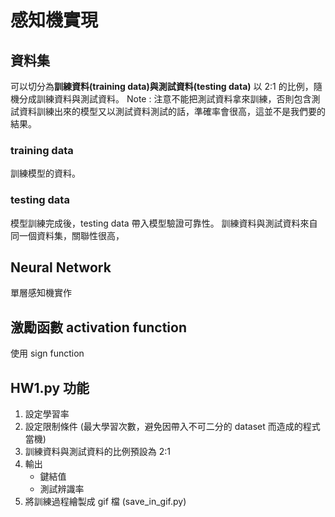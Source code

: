 # 感知機實現

## 資料集
可以切分為**訓練資料(training data)**與**測試資料(testing data)**
以 2:1 的比例，隨機分成訓練資料與測試資料。
Note : 注意不能把測試資料拿來訓練，否則包含測試資料訓練出來的模型又以測試資料測試的話，準確率會很高，這並不是我們要的結果。

### training data
訓練模型的資料。
    
### testing data
模型訓練完成後，testing data 帶入模型驗證可靠性。
訓練資料與測試資料來自同一個資料集，關聯性很高，

## Neural Network
單層感知機實作

## 激勵函數 activation function
使用 sign function

## HW1.py 功能
1. 設定學習率
2. 設定限制條件 (最大學習次數，避免因帶入不可二分的 dataset 而造成的程式當機)
3. 訓練資料與測試資料的比例預設為 2:1
4. 輸出
    - 鍵結值
    - 測試辨識率
5. 將訓練過程繪製成 gif 檔 (save_in_gif.py)